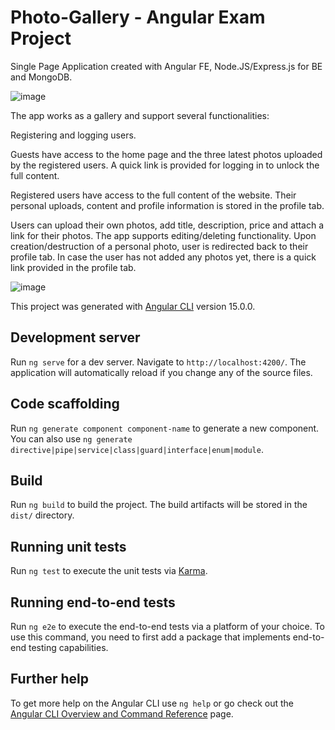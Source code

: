 # Photo-Gallery - Angular Exam Project

Single Page Application created with Angular FE, Node.JS/Express.js for BE and MongoDB.  

![image](https://user-images.githubusercontent.com/99253584/208249446-bf391562-7841-4453-a63d-355b4ff86de2.png)

The app works as a gallery and support several functionalities: 

Registering and logging users.

Guests have access to the home page and the three latest photos uploaded by the registered users. A quick link is provided for logging in to unlock the full content.

Registered users have access to the full content of the website. Their personal uploads, content and profile information is stored in the profile tab.

Users can upload their own photos, add title, description, price and attach a link for their photos. The app supports editing/deleting functionality. Upon creation/destruction of a personal photo, user is redirected back to their profile tab. In case the user has not added any photos yet, there is a quick link provided in the profile tab.  

![image](https://user-images.githubusercontent.com/99253584/208249493-c4c8b110-f196-4f12-8cb3-7fa7c0e7f56f.png)

This project was generated with [Angular CLI](https://github.com/angular/angular-cli) version 15.0.0.

## Development server

Run `ng serve` for a dev server. Navigate to `http://localhost:4200/`. The application will automatically reload if you change any of the source files.

## Code scaffolding

Run `ng generate component component-name` to generate a new component. You can also use `ng generate directive|pipe|service|class|guard|interface|enum|module`.

## Build

Run `ng build` to build the project. The build artifacts will be stored in the `dist/` directory.

## Running unit tests

Run `ng test` to execute the unit tests via [Karma](https://karma-runner.github.io).

## Running end-to-end tests

Run `ng e2e` to execute the end-to-end tests via a platform of your choice. To use this command, you need to first add a package that implements end-to-end testing capabilities.

## Further help

To get more help on the Angular CLI use `ng help` or go check out the [Angular CLI Overview and Command Reference](https://angular.io/cli) page.
